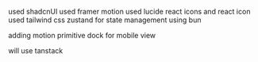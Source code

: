 used shadcnUI 
used framer motion 
used lucide react icons and react icon 
used tailwind css 
zustand for state management
using bun

adding 
motion primitive dock for mobile view

will use
tanstack